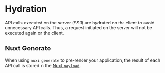 # Hydration

API calls executed on the server (SSR) are hydrated on the client to avoid unnecessary API calls. Thus, a request initiated on the server will not be executed again on the client.

## Nuxt Generate

When using `nuxi generate` to pre-render your application, the result of each API call is stored in the [Nuxt `payload`](https://nuxt.com/docs/api/composables/use-nuxt-app#payload).
